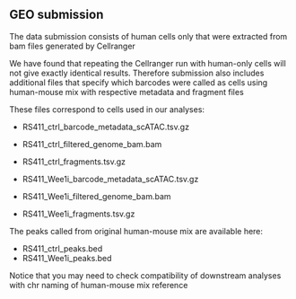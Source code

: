 ## GEO submission

The data submission consists of human cells only that were extracted from bam files generated by Cellranger

We have found that repeating the Cellranger run with human-only cells will not give exactly identical results. Therefore submission also includes additional files that specify which barcodes were called as cells using human-mouse mix with respective metadata and fragment files

These files correspond to cells used in our analyses:

- RS411_ctrl_barcode_metadata_scATAC.tsv.gz
- RS411_ctrl_filtered_genome_bam.bam
- RS411_ctrl_fragments.tsv.gz

- RS411_Wee1i_barcode_metadata_scATAC.tsv.gz
- RS411_Wee1i_filtered_genome_bam.bam
- RS411_Wee1i_fragments.tsv.gz

The peaks called from original human-mouse mix are available here:
- RS411_ctrl_peaks.bed
- RS411_Wee1i_peaks.bed

Notice that you may need to check compatibility of downstream analyses with chr naming of human-mouse mix reference
